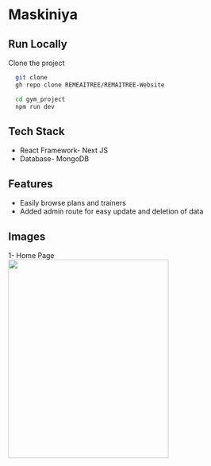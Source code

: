 # Maskiniya

## Run Locally

Clone the project

```bash
  git clone 
  gh repo clone REMEAITREE/REMAITREE-Website
```

```bash
  cd gym_project
  npm run dev
```

 
## Tech Stack
* React Framework- Next JS
* Database- MongoDB


## Features 
- Easily browse plans and trainers 
- Added admin route for easy update and deletion of data

## Images 
1- Home Page <br>
   <img src="/Screenshot_Images/Register_Pg.jpg"  width="80%" height="400">
<br>


  
